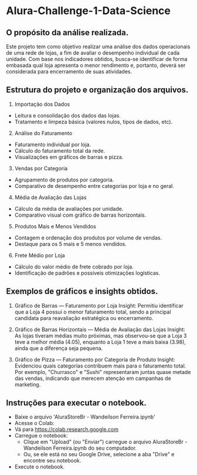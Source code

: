 # Alura-Challenge-1-Data-Science

## O propósito da análise realizada.

Este projeto tem como objetivo realizar uma análise dos dados operacionais de uma rede de lojas, a fim de avaliar o desempenho individual de cada unidade. Com base nos indicadores obtidos, busca-se identificar de forma embasada qual loja apresenta o menor rendimento e, portanto, deverá ser considerada para encerramento de suas atividades.

## Estrutura do projeto e organização dos arquivos.
1. Importação dos Dados
  - Leitura e consolidação dos dados das lojas.
  - Tratamento e limpeza básica (valores nulos, tipos de dados, etc).
2. Análise do Faturamento
  - Faturamento individual por loja.
  - Cálculo do faturamento total da rede.
  - Visualizações em gráficos de barras e pizza.
3. Vendas por Categoria
  - Agrupamento de produtos por categoria.
  - Comparativo de desempenho entre categorias por loja e no geral.
4. Média de Avaliação das Lojas
  - Cálculo da média de avaliações por unidade.
  - Comparativo visual com gráfico de barras horizontais.
5. Produtos Mais e Menos Vendidos
  - Contagem e ordenação dos produtos por volume de vendas.
  - Destaque para os 5 mais e 5 menos vendidos.
6. Frete Médio por Loja
  - Cálculo do valor médio de frete cobrado por loja.
  - Identificação de padrões e possíveis otimizações logísticas.
 

## Exemplos de gráficos e insights obtidos.
1. Gráfico de Barras — Faturamento por Loja
Insight: Permitiu identificar que a Loja 4 possui o menor faturamento total, sendo a principal candidata para reavaliação estratégica ou encerramento.

2. Gráfico de Barras Horizontais — Média de Avaliação das Lojas
Insight: As lojas tiveram médias muito próximas, mas observou-se que a Loja 3 teve a melhor média (4.05), enquanto a Loja 1 teve a mais baixa (3.98), ainda que a diferença seja pequena.

3. Gráfico de Pizza — Faturamento por Categoria de Produto
Insight: Evidenciou quais categorias contribuem mais para o faturamento total. Por exemplo, "Churrasco" e "Sushi" representaram juntas quase metade das vendas, indicando que merecem atenção em campanhas de marketing.

## Instruções para executar o notebook.
- Baixe o arquivo 'AluraStoreBr - Wandeilson Ferreira.ipynb'
- Acesse o Colab:
- Vá para https://colab.research.google.com
- Carregue o notebook:
  - Clique em "Upload" (ou "Enviar") carregue o arquivo AluraStoreBr - Wandeilson Ferreira.ipynb do seu computador.
  - Ou, se ele está no seu Google Drive, selecione a aba "Drive" e encontre seu notebook.
- Execute o notebook.
